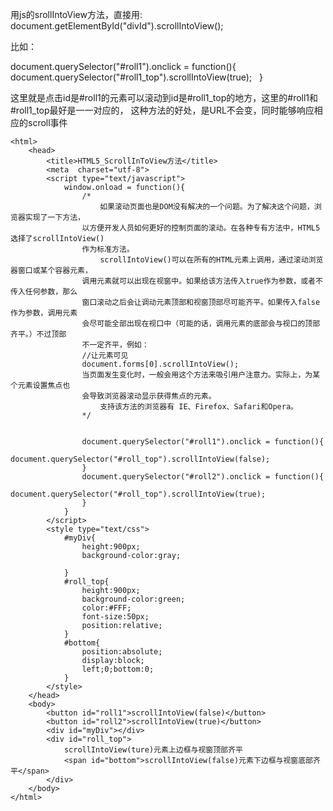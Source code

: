 用js的srollIntoView方法，直接用:
document.getElementById("divId").scrollIntoView();

比如：

document.querySelector("#roll1").onclick = function(){  
      document.querySelector("#roll1_top").scrollIntoView(true);  
}  

这里就是点击id是#roll1的元素可以滚动到id是#roll1_top的地方，这里的#roll1和#roll1_top最好是一一对应的，
这种方法的好处，是URL不会变，同时能够响应相应的scroll事件
``` JS
<html>
	<head>
		<title>HTML5_ScrollInToView方法</title>
		<meta  charset="utf-8">
		<script type="text/javascript">
			window.onload = function(){
				/*
					如果滚动页面也是DOM没有解决的一个问题。为了解决这个问题，浏览器实现了一下方法，
				以方便开发人员如何更好的控制页面的滚动。在各种专有方法中，HTML5选择了scrollIntoView()
				作为标准方法。
					scrollIntoView()可以在所有的HTML元素上调用，通过滚动浏览器窗口或某个容器元素，
				调用元素就可以出现在视窗中。如果给该方法传入true作为参数，或者不传入任何参数，那么
				窗口滚动之后会让调动元素顶部和视窗顶部尽可能齐平。如果传入false作为参数，调用元素
				会尽可能全部出现在视口中（可能的话，调用元素的底部会与视口的顶部齐平。）不过顶部
				不一定齐平，例如：
				//让元素可见
				document.forms[0].scrollIntoView();
				当页面发生变化时，一般会用这个方法来吸引用户注意力。实际上，为某个元素设置焦点也
				会导致浏览器滚动显示获得焦点的元素。
					支持该方法的浏览器有 IE、Firefox、Safari和Opera。
				*/
				
				
				document.querySelector("#roll1").onclick = function(){
					document.querySelector("#roll_top").scrollIntoView(false);
				}
				document.querySelector("#roll2").onclick = function(){
					document.querySelector("#roll_top").scrollIntoView(true);
				}
			}
		</script> 
		<style type="text/css">
			#myDiv{
				height:900px;
				background-color:gray;
				
			}
			#roll_top{
				height:900px;
				background-color:green;
				color:#FFF;
				font-size:50px;
				position:relative;
			}
			#bottom{
				position:absolute;
				display:block;
				left;0;bottom:0;
			}
		</style>
	</head>
	<body>
		<button id="roll1">scrollIntoView(false)</button>
		<button id="roll2">scrollIntoView(true)</button>
		<div id="myDiv"></div>
		<div id="roll_top">
			scrollIntoView(ture)元素上边框与视窗顶部齐平
			<span id="bottom">scrollIntoView(false)元素下边框与视窗底部齐平</span>
		</div> 
	</body>
</html>
```
